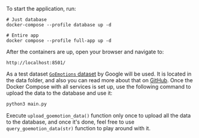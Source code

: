 To start the application, run:

```
# Just database
docker-compose --profile database up -d 

# Entire app
docker compose --profile full-app up -d 
```


After the containers are up, open your browser and navigate to:
```
http://localhost:8501/
```

As a test dataset [`GoEmotions` dataset](https://research.google/blog/goemotions-a-dataset-for-fine-grained-emotion-classification/) by Google will be used. It is located in the data folder, and also you can read more about that on [GitHub](https://github.com/google-research/google-research/tree/master/goemotions). Once the Docker Compose with all services is set up, use the following command to upload the data to the database and use it:


```bash
python3 main.py
```

Execute `upload_goemotion_data()` function only once to upload all the data to the database, and once it's done, feel free to use `query_goemotion_data(str)` function to play around with it.
